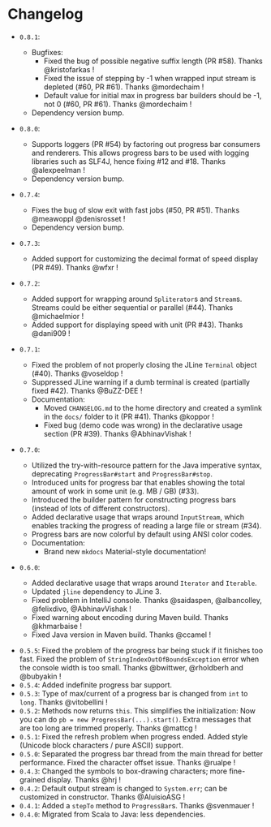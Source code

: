 # Changelog

 * `0.8.1`:
     - Bugfixes:
         - Fixed the bug of possible negative suffix length (PR #58). Thanks @kristofarkas !
         - Fixed the issue of stepping by -1 when wrapped input stream is depleted (#60, PR #61). Thanks @mordechaim !
         - Default value for initial max in progress bar builders should be -1, not 0 (#60, PR #61). Thanks @mordechaim !
     - Dependency version bump.

 * `0.8.0`:
     - Supports loggers (PR #54) by factoring out progress bar consumers and renderers. This allows progress bars to be used with logging libraries such as SLF4J, hence fixing #12 and #18. Thanks @alexpeelman !
     - Dependency version bump.

 * `0.7.4`:
     - Fixes the bug of slow exit with fast jobs (#50, PR #51). Thanks @meawoppl @denisrosset !
     - Dependency version bump.
 
 * `0.7.3`:
     - Added support for customizing the decimal format of speed display (PR #49). Thanks @wfxr !
     
 * `0.7.2`:
     - Added support for wrapping around `Spliterator`s and `Stream`s. Streams could be either sequential or parallel (#44). Thanks @michaelmior !
     - Added support for displaying speed with unit (PR #43). Thanks @dani909 !

 * `0.7.1`:
     - Fixed the problem of not properly closing the JLine `Terminal` object (#40). Thanks @voseldop !
     - Suppressed JLine warning if a dumb terminal is created (partially fixed #42). Thanks @BuZZ-DEE !
     - Documentation: 
         - Moved `CHANGELOG.md` to the home directory and created a symlink in the `docs/` folder to it (PR #41). Thanks @koppor !
         - Fixed bug (demo code was wrong) in the declarative usage section (PR #39). Thanks @AbhinavVishak !

 * `0.7.0`:
     - Utilized the try-with-resource pattern for the Java imperative syntax, deprecating `ProgressBar#start` and `ProgressBar#stop`.
     - Introduced units for progress bar that enables showing the total amount of work in some unit (e.g. MB / GB) (#33).
     - Introduced the builder pattern for constructing progress bars (instead of lots of different constructors).
     - Added declarative usage that wraps around `InputStream`, which enables tracking the progress of reading a large file or stream (#34).
     - Progress bars are now colorful by default using ANSI color codes.
     - Documentation:
        - Brand new `mkdocs` Material-style documentation! 
 
 * `0.6.0`: 
 
     - Added declarative usage that wraps around `Iterator` and `Iterable`.
     - Updated `jline` dependency to JLine 3. 
     - Fixed problem in IntelliJ console. Thanks @saidaspen, @albancolley, @felixdivo, @AbhinavVishak !
     - Fixed warning about encoding during Maven build. Thanks @khmarbaise !
     - Fixed Java version in Maven build. Thanks @ccamel !
 
 - `0.5.5`: Fixed the problem of the progress bar being stuck if it finishes too fast. 
 Fixed the problem of `StringIndexOutOfBoundsException` error when the console width is too small. 
 Thanks @bwittwer, @rholdberh and @bubyakin !
 - `0.5.4`: Added indefinite progress bar support.
 - `0.5.3`: Type of max/current of a progress bar is changed from `int` to `long`. Thanks @vitobellini ! 
 - `0.5.2`: Methods now returns `this`. This simplifies the initialization: Now you can do `pb = new ProgressBar(...).start()`. Extra messages
 that are too long are trimmed properly. Thanks @mattcg !
 - `0.5.1`: Fixed the refresh problem when progress ended. Added style (Unicode block characters / pure ASCII) support.
 - `0.5.0`: Separated the progress bar thread from the main thread for better performance. Fixed the character offset issue. Thanks @rualpe !
 - `0.4.3`: Changed the symbols to box-drawing characters; more fine-grained display. Thanks @hrj !
 - `0.4.2`: Default output stream is changed to `System.err`; can be customized in constructor. Thanks @AluisioASG !
 - `0.4.1`: Added a `stepTo` method to `ProgressBar`s. Thanks @svenmauer !
 - `0.4.0`: Migrated from Scala to Java: less dependencies.
